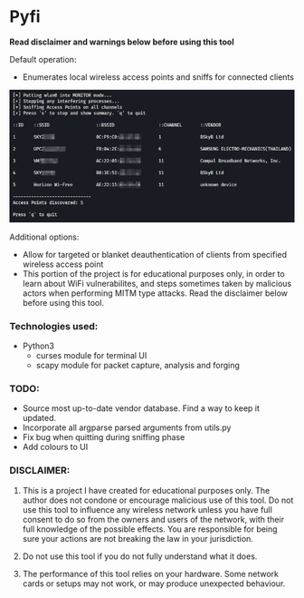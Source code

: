 # Pyfi

**Read disclaimer and warnings below before using this tool**

Default operation:
- Enumerates local wireless access points and sniffs for connected clients

![pyfi-enum](./img/pyfi-enum.png)

Additional options:
- Allow for targeted or blanket deauthentication of clients from specified wireless access point
- This portion of the project is for educational purposes only, in order to learn about
WiFi vulnerabilites, and steps sometimes taken by malicious actors when performing
MITM type attacks. Read the disclaimer below before using this tool.

### Technologies used:

- Python3
    - curses module for terminal UI
    - scapy module for packet capture, analysis and forging

### TODO:
- Source most up-to-date vendor database. Find a way to keep it updated.
- Incorporate all argparse parsed arguments from utils.py
- Fix bug when quitting during sniffing phase
- Add colours to UI

### DISCLAIMER:

1. This is a project I have created for educational purposes only.
The author does not condone or encourage malicious use of this tool.
Do not use this tool to influence any wireless network unless you have
full consent to do so from the owners and users of the network,
with their full knowledge of the possible effects. You are responsible for being sure your actions are not breaking the law in your jurisdiction.

2. Do not use this tool if you do not fully understand what it does.

3. The performance of this tool relies on your hardware. 
Some network cards or setups may not work, or may produce unexpected behaviour.



